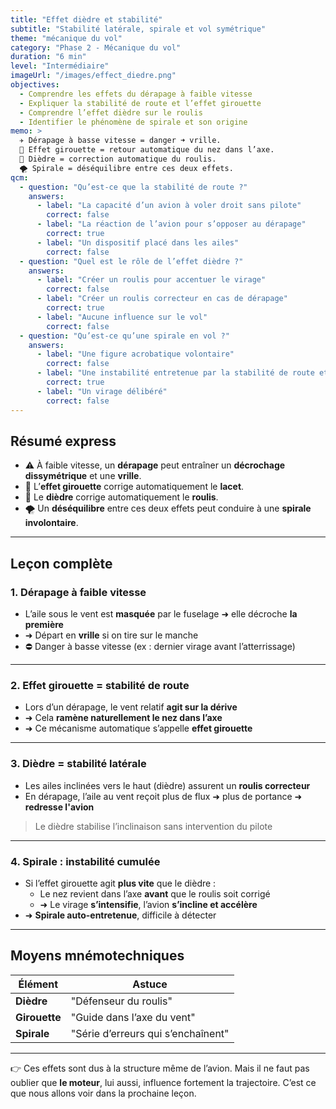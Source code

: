 ```yaml
---
title: "Effet dièdre et stabilité"
subtitle: "Stabilité latérale, spirale et vol symétrique"
theme: "mécanique du vol"
category: "Phase 2 - Mécanique du vol"
duration: "6 min"
level: "Intermédiaire"
imageUrl: "/images/effect_diedre.png"
objectives:
  - Comprendre les effets du dérapage à faible vitesse
  - Expliquer la stabilité de route et l’effet girouette
  - Comprendre l’effet dièdre sur le roulis
  - Identifier le phénomène de spirale et son origine
memo: >
  ✈️ Dérapage à basse vitesse = danger ➜ vrille.  
  🧭 Effet girouette = retour automatique du nez dans l’axe.  
  📐 Dièdre = correction automatique du roulis.  
  🌪️ Spirale = déséquilibre entre ces deux effets.
qcm:
  - question: "Qu’est-ce que la stabilité de route ?"
    answers:
      - label: "La capacité d’un avion à voler droit sans pilote"
        correct: false
      - label: "La réaction de l’avion pour s’opposer au dérapage"
        correct: true
      - label: "Un dispositif placé dans les ailes"
        correct: false
  - question: "Quel est le rôle de l’effet dièdre ?"
    answers:
      - label: "Créer un roulis pour accentuer le virage"
        correct: false
      - label: "Créer un roulis correcteur en cas de dérapage"
        correct: true
      - label: "Aucune influence sur le vol"
        correct: false
  - question: "Qu’est-ce qu’une spirale en vol ?"
    answers:
      - label: "Une figure acrobatique volontaire"
        correct: false
      - label: "Une instabilité entretenue par la stabilité de route et le roulis"
        correct: true
      - label: "Un virage délibéré"
        correct: false
---
```


## Résumé express

- ⚠️ À faible vitesse, un **dérapage** peut entraîner un **décrochage dissymétrique** et une **vrille**.
- 🧭 L’**effet girouette** corrige automatiquement le **lacet**.
- 📐 Le **dièdre** corrige automatiquement le **roulis**.
- 🌪️ Un **déséquilibre** entre ces deux effets peut conduire à une **spirale involontaire**.

---

## Leçon complète

### 1. Dérapage à faible vitesse

- L’aile sous le vent est **masquée** par le fuselage ➜ elle décroche **la première**
- ➜ Départ en **vrille** si on tire sur le manche
- ⛔ Danger à basse vitesse (ex : dernier virage avant l’atterrissage)

---

### 2. Effet girouette = stabilité de route

- Lors d’un dérapage, le vent relatif **agit sur la dérive**
- ➜ Cela **ramène naturellement le nez dans l’axe**
- ➜ Ce mécanisme automatique s’appelle **effet girouette**

---

### 3. Dièdre = stabilité latérale

- Les ailes inclinées vers le haut (dièdre) assurent un **roulis correcteur**
- En dérapage, l’aile au vent reçoit plus de flux ➜ plus de portance ➜ **redresse l'avion**

> Le dièdre stabilise l’inclinaison sans intervention du pilote

---

### 4. Spirale : instabilité cumulée

- Si l’effet girouette agit **plus vite** que le dièdre :
  - Le nez revient dans l’axe **avant** que le roulis soit corrigé
  - ➜ Le virage **s’intensifie**, l’avion **s’incline et accélère**
- ➜ **Spirale auto-entretenue**, difficile à détecter

---

## Moyens mnémotechniques

| Élément        | Astuce                                |
|----------------|----------------------------------------|
| **Dièdre**     | "Défenseur du roulis"                  |
| **Girouette**  | "Guide dans l’axe du vent"             |
| **Spirale**    | "Série d’erreurs qui s’enchaînent"     |

---

👉 Ces effets sont dus à la structure même de l’avion. Mais il ne faut pas oublier que **le moteur**, lui aussi, influence fortement la trajectoire. C’est ce que nous allons voir dans la prochaine leçon.
